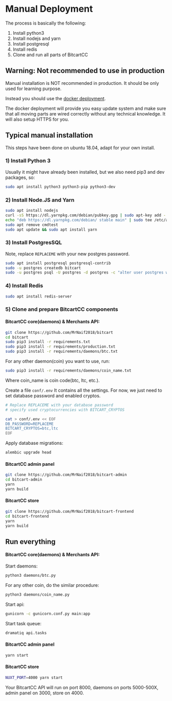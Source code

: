# Manual Deployment

The process is basically the following:

1. Install python3
2. Install nodejs and yarn
3. Install postgresql
4. Install redis
5. Clone and run all parts of BitcartCC

## Warning: Not recommended to use in production <a id="warning-not-recommended-to-use-in-production"></a>

Manual installation is NOT recommended in production. It should be only used for learning purpose.

Instead you should use the [docker deployment](docker.md).

The docker deployment will provide you easy update system and make sure that all moving parts are wired correctly without any technical knowledge. It will also setup HTTPS for you.

## Typical manual installation <a id="typical-manual-installation"></a>

This steps have been done on ubuntu 18.04, adapt for your own install.

### 1\) Install Python 3

Usually it might have already been installed, but we also need pip3 and dev packages, so:

```bash
sudo apt install python3 python3-pip python3-dev
```

### 2\) Install Node.JS and Yarn

```bash
sudo apt install nodejs
curl -sS https://dl.yarnpkg.com/debian/pubkey.gpg | sudo apt-key add -
echo "deb https://dl.yarnpkg.com/debian/ stable main" | sudo tee /etc/apt/sources.list.d/yarn.list
sudo apt remove cmdtest
sudo apt update && sudo apt install yarn
```

### 3\) Install PostgresSQL

Note, replace `REPLACEME` with your new postgres password.

```bash
sudo apt install postgresql postgresql-contrib
sudo -u postgres createdb bitcart
sudo -u postgres psql -U postgres -d postgres -c "alter user postgres with password 'REPLACEME';"
```

### 4\) Install Redis

```bash
sudo apt install redis-server
```

### 5\) Clone and prepare BitcartCC components

#### BitcartCC core\(daemons\) & Merchants API:

```bash
git clone https://github.com/MrNaif2018/bitcart
cd bitcart
sudo pip3 install -r requirements.txt
sudo pip3 install -r requirements/production.txt
sudo pip3 install -r requirements/daemons/btc.txt
```

For any other daemon\(coin\) you want to use, run:

```bash
sudo pip3 install -r requirements/daemons/coin_name.txt
```

Where coin\_name is coin code\(btc, ltc, etc.\).

Create a file `conf/.env` It contains all the settings. For now, we just need to set database password and enabled cryptos.

```bash
# Replace REPLACEME with your database password
# specify used cryptocurrencies with BITCART_CRYPTOS

cat > conf/.env << EOF
DB_PASSWORD=REPLACEME
BITCART_CRYPTOS=btc,ltc
EOF
```

Apply database migrations:

```bash
alembic upgrade head
```

#### BitcartCC admin panel

```bash
git clone https://github.com/MrNaif2018/bitcart-admin
cd bitcart-admin
yarn
yarn build
```

#### BitcartCC store

```bash
git clone https://github.com/MrNaif2018/bitcart-frontend
cd bitcart-frontend
yarn
yarn build
```

## Run everything

#### BitcartCC core\(daemons\) & Merchants API:

Start daemons:

```bash
python3 daemons/btc.py
```

For any other coin, do the similar procedure:

```bash
python3 daemons/coin_name.py
```

Start api:

```bash
gunicorn -c gunicorn.conf.py main:app
```

Start task queue:

```bash
dramatiq api.tasks
```

#### BitcartCC admin panel

```bash
yarn start
```

#### BitcartCC store

```bash
NUXT_PORT=4000 yarn start
```

Your BitcartCC API will run on port 8000, daemons on ports 5000-500X, admin panel on 3000, store on 4000.

